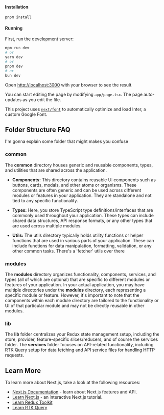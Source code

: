 #### Installation

```
pnpm install
```

#### Running

First, run the development server:

```bash
npm run dev
# or
yarn dev
# or
pnpm dev
# or
bun dev
```

Open [http://localhost:3000](http://localhost:3000) with your browser to see the result.

You can start editing the page by modifying `app/page.tsx`. The page auto-updates as you edit the file.

This project uses [`next/font`](https://nextjs.org/docs/basic-features/font-optimization) to automatically optimize and load Inter, a custom Google Font.

## Folder Structure FAQ

I'm gonna explain some folder that might makes you confuse

### common

The <b>common</b> directory houses generic and reusable components, types, and utilities that are shared across the application.

- <b>Components:</b> This directory contains reusable UI components such as buttons, cards, modals, and other atoms or organisms. These components are often generic and can be used across different modules or features in your application. They are standalone and not tied to any specific functionality.

- <b>Types:</b> Here, you store TypeScript type definitions/interfaces that are commonly used throughout your application. These types can include shared data structures, API response formats, or any other types that are used across multiple modules.

- <b>Utils:</b> The utils directory typically holds utility functions or helper functions that are used in various parts of your application. These can include functions for data manipulation, formatting, validation, or any other common tasks. There's a 'fetcher' utils over there

### modules

The <b>modules</b> directory organizes functionality, components, services, and types (all of which are optional) that are specific to different modules or features of your application. In your actual application, you may have multiple directories under the <b>modules</b> directory, each representing a specific module or feature. However, it's important to note that the components within each module directory are tailored to the functionality or UI of that particular module and may not be directly reusable in other modules.

### lib

The <b>lib</b> folder centralizes your Redux state management setup, including the store, provider, feature-specific slices/reducers, and of course the services folder. The <b>services</b> folder focuses on API-related functionality, including RTK Query setup for data fetching and API service files for handling HTTP requests.

## Learn More

To learn more about Next.js, take a look at the following resources:

- [Next.js Documentation](https://nextjs.org/docs) - learn about Next.js features and API.
- [Learn Next.js](https://nextjs.org/learn) - an interactive Next.js tutorial.
- [Learn Redux Toolkit](https://redux-toolkit.js.org/introduction/getting-started)
- [Learn RTK Query](https://redux-toolkit.js.org/rtk-query/overview)
